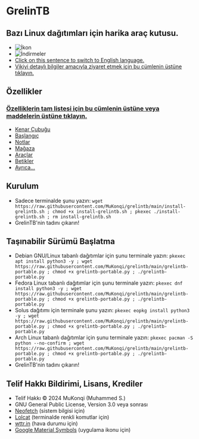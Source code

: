 # GrelinTB
## Bazı Linux dağıtımları için harika araç kutusu.
- ![İkon](https://github.com/mukonqi/grelintb/blob/main/app/icon.png?raw=true)
- ![İndirmeler](https://img.shields.io/github/downloads/mukonqi/grelintb/total)
- [Click on this sentence to switch to English language.](https://github.com/MuKonqi/grelintb/blob/main/README.md)
- [Vikiyi detaylı bilgiler amacıyla ziyaret etmek için bu cümlenin üstüne tıklayın.](https://github.com/MuKonqi/grelintb/wiki)
## Özellikler
### [Özelliklerin tam listesi için bu cümlenin üstüne veya maddelerin üstüne tıklayın.](https://github.com/MuKonqi/grelintb/wiki/TR:-%C3%96zellikler)
- [Kenar Çubuğu](https://github.com/MuKonqi/grelintb/wiki/TR:-%C3%96zellikler#kenar-%C3%A7ubu%C4%9Fu)
- [Başlangıç](https://github.com/MuKonqi/grelintb/wiki/TR:-%C3%96zellikler#ba%C5%9Flang%C4%B1%C3%A7)
- [Notlar](https://github.com/MuKonqi/grelintb/wiki/TR:-%C3%96zellikler#notlar)
- [Mağaza](https://github.com/MuKonqi/grelintb/wiki/TR:-%C3%96zellikler#ma%C4%9Faza)
- [Araçlar](https://github.com/MuKonqi/grelintb/wiki/TR:-%C3%96zellikler#ara%C3%A7lar)
- [Betikler](https://github.com/MuKonqi/grelintb/wiki/TR:-%C3%96zellikler#betikler)
- [Ayrıca...](https://github.com/MuKonqi/grelintb/wiki/TR:-%C3%96zellikler#ayr%C4%B1ca)
## Kurulum
- Sadece terminalde şunu yazın: ```wget https://raw.githubusercontent.com/MuKonqi/grelintb/main/install-grelintb.sh ; chmod +x install-grelintb.sh ; pkexec ./install-grelintb.sh ; rm install-grelintb.sh```
- GrelinTB'nin tadını çıkarın!
## Taşınabilir Sürümü Başlatma
- Debian GNU/Linux tabanlı dağıtımlar için şunu terminale yazın: ```pkexec apt install python3 -y ; wget https://raw.githubusercontent.com/MuKonqi/grelintb/main/grelintb-portable.py ; chmod +x grelintb-portable.py ; ./grelintb-portable.py```
- Fedora Linux tabanlı dağıtımlar için şunu terminale yazın: ```pkexec dnf install python3 -y ; wget https://raw.githubusercontent.com/MuKonqi/grelintb/main/grelintb-portable.py ; chmod +x grelintb-portable.py ; ./grelintb-portable.py```
- Solus dağıtımı için terminale şunu yazın: ```pkexec eopkg install python3 -y ; wget https://raw.githubusercontent.com/MuKonqi/grelintb/main/grelintb-portable.py ; chmod +x grelintb-portable.py ; ./grelintb-portable.py```
- Arch Linux tabanlı dağıtımlar için şunu terminale yazın: ```pkexec pacman -S python --no-confirm ; wget https://raw.githubusercontent.com/MuKonqi/grelintb/main/grelintb-portable.py ; chmod +x grelintb-portable.py ; ./grelintb-portable.py```
- GrelinTB'nin tadını çıkarın!
## Telif Hakkı Bildirimi, Lisans, Krediler
- Telif Hakkı &copy; 2024 MuKonqi (Muhammed S.)
- GNU General Public License, Version 3.0 veya sonrası
- [Neofetch](https://github.com/dylanaraps/neofetch) (sistem bilgisi için)
- [Lolcat](https://github.com/busyloop/lolcat) (terminalde renkli komutlar için)
- [wttr.in](https://github.com/chubin/wttr.in) (hava durumu için)
- [Google Material Symbols](https://fonts.google.com/icons?selected=Material%20Symbols%20Outlined%3Aconstruction%3AFILL%400%3Bwght%40700%3BGRAD%40200%3Bopsz%4048) (uygulama ikonu için)